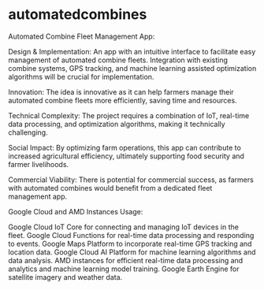 # automatedcombines

Automated Combine Fleet Management App:

Design & Implementation: An app with an intuitive interface to facilitate easy management of automated combine fleets. Integration with existing combine systems, GPS tracking, and machine learning assisted optimization algorithms will be crucial for implementation.

Innovation: The idea is innovative as it can help farmers manage their automated combine fleets more efficiently, saving time and resources.

Technical Complexity: The project requires a combination of IoT, real-time data processing, and optimization algorithms, making it technically challenging.

Social Impact: By optimizing farm operations, this app can contribute to increased agricultural efficiency, ultimately supporting food security and farmer livelihoods.

Commercial Viability: There is potential for commercial success, as farmers with automated combines would benefit from a dedicated fleet management app.

Google Cloud and AMD Instances Usage:

Google Cloud IoT Core for connecting and managing IoT devices in the fleet.
Google Cloud Functions for real-time data processing and responding to events.
Google Maps Platform to incorporate real-time GPS tracking and location data.
Google Cloud AI Platform for machine learning algorithms and data analysis.
AMD instances for efficient real-time data processing and analytics and machine learning model training.
Google Earth Engine for satellite imagery and weather data.
